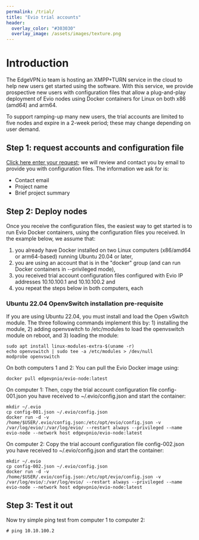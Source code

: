 ```yaml
---
permalink: /trial/
title: "Evio trial accounts"
header:
  overlay_color: "#303030"
  overlay_image: /assets/images/texture.png
---
```


# Introduction

The EdgeVPN.io team is hosting an XMPP+TURN service in the cloud to help new users get started using the software. 
With this service, we provide prospective new users with configuration files that allow a plug-and-play deployment of Evio nodes using Docker containers for Linux on both x86 (amd64) and arm64.

To support ramping-up many new users, the trial accounts are limited to five nodes and expire in a 2-week period; these may change depending on user demand. 


## Step 1: request accounts and configuration file

[Click here enter your request](https://forms.gle/2TTrt9nV32pFAHbb9); we will review and contact you by email to provide you with configuration files. The information we ask for is:

* Contact email
* Project name
* Brief project summary

## Step 2: Deploy nodes

Once you receive the configuration files, the easiest way to get started is to run Evio Docker containers, using the configuration files you received.
In the example below, we assume that:
1) you already have Docker installed on two Linux computers (x86/amd64 or arm64-based) running Ubuntu 20.04 or later, 
3) you are using an account that is in the "docker" group (and can run Docker containers in --privileged mode),
4) you received trial account configuration files configured with Evio IP addresses 10.10.100.1 and 10.10.100.2 and
5) you repeat the steps below in both computers, each

### Ubuntu 22.04 OpenvSwitch installation pre-requisite
If you are using Ubuntu 22.04, you must install and load the Open vSwitch module. The three following commands implement this by: 1) installing the module, 2) adding openvswitch to /etc/modules to load the openvswitch module on reboot, and 3) loading the module:


```
sudo apt install linux-modules-extra-$(uname -r)
echo openvswitch | sudo tee -a /etc/modules > /dev/null
modprobe openvswitch
```

On both computers 1 and 2:
You can pull the Evio Docker image using:
```
docker pull edgevpnio/evio-node:latest
```

On computer 1:
Then, copy the trial account configuration file config-001.json you have received to ~/.evio/config.json and start the container: 
```
mkdir ~/.evio
cp config-001.json ~/.evio/config.json
docker run -d -v /home/$USER/.evio/config.json:/etc/opt/evio/config.json -v /var/log/evio/:/var/log/evio/ --restart always --privileged --name evio-node --network host edgevpnio/evio-node:latest
```

On computer 2:
Copy the trial account configuration file config-002.json you have received to ~/.evio/config.json and start the container: 
```
mkdir ~/.evio
cp config-002.json ~/.evio/config.json
docker run -d -v /home/$USER/.evio/config.json:/etc/opt/evio/config.json -v /var/log/evio/:/var/log/evio/ --restart always --privileged --name evio-node --network host edgevpnio/evio-node:latest
```

## Step 3: Test it out

Now try simple ping test from computer 1 to computer 2:

```
# ping 10.10.100.2
```

